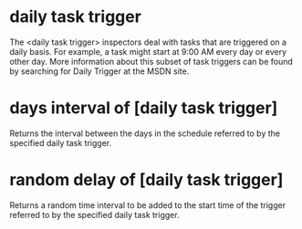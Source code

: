 # daily task trigger

The &lt;daily task trigger&gt; inspectors deal with tasks that are triggered on a daily basis. For example, a task might start at 9:00 AM every day or every other day. More information about this subset of task triggers can be found by searching for Daily Trigger at the MSDN site.

# days interval of [daily task trigger]

Returns the interval between the days in the schedule referred to by the specified daily task trigger.

# random delay of [daily task trigger]

Returns  a random time interval to be added to the start time of the trigger referred to by the specified daily task trigger.
